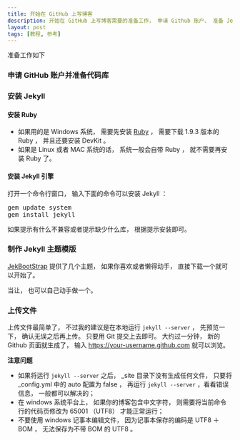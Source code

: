 ```yaml
---
title: 开始在 GitHub 上写博客
description: 开始在 GitHub 上写博客需要的准备工作， 申请 Github 账户、 准备 Jekyll、 添加讨论 ……
layout: post
tags: [教程, 参考]
---
```


准备工作如下

### 申请 GitHub 账户并准备代码库

### 安装 Jekyll

#### 安装 Ruby 

* 如果用的是 Windows 系统， 需要先安装 [Ruby](https://rubyinstaller.org/downloads) ， 需要下载 1.9.3 版本的 Ruby ， 并且还要安装 DevKit 。
* 如果是 Linux 或者 MAC 系统的话， 系统一般会自带 Ruby ， 就不需要再安装 Ruby 了。

#### 安装 Jekyll 引擎

打开一个命令行窗口， 输入下面的命令可以安装 Jekyll ：

<pre class="brush:shell">
gem update system
gem install jekyll
</pre>

如果提示有什么不兼容或者提示缺少什么库， 根据提示安装即可。

### 制作 Jekyll 主题模版

[JekBootStrap](https://themes.jekyllbootstrap.com/) 提供了几个主题， 如果你喜欢或者懒得动手， 直接下载一个就可以开始了。

当让， 也可以自己动手做一个。

### 上传文件

上传文件最简单了， 不过我的建议是在本地运行 `jekyll --server` ， 先预览一下， 确认无误之后再上传。 只要用 Git 提交上去即可。 大约过一分钟， 新的 Github 页面就生成了， 输入 https://your-username.github.com 就可以浏览。

**注意问题**

* 如果将运行 `jekyll --server` 之后， _site 目录下没有生成任何文件， 只要将 _config.yml 中的 auto 配置为 false ， 再运行 `jekyll --server` ，看看错误信息， 一般都可以解决的；
* 在 windows 系统平台上， 如果你的博客包含中文字符， 则需要将当前命令行的代码页修改为 65001 （UTF8） 才能正常运行；
* 不要使用 windows 记事本编辑文件， 因为记事本保存的编码是 UTF8 ＋ BOM ， 无法保存为不带 BOM 的 UTF8 。
